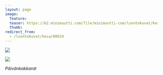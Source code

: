 ```yaml
---
layout: page
image:
  feature:
  teaser: https://b2.minimuutti.com/file/minimuutti-com/luontokuvat/kes%C3%A4/2/DSC27843-245px.jpg
  thumb:
redirect_from:
  - /luontokuvat/kesa/00019
---
```


![](https://b2.minimuutti.com/file/minimuutti-com/luontokuvat/kes%C3%A4/2/DSC27843-800px.jpg)

![](https://b2.minimuutti.com/file/minimuutti-com/luontokuvat/kes%C3%A4/2/DSC27846-800px.jpg)

*Päivänkakkarat*
